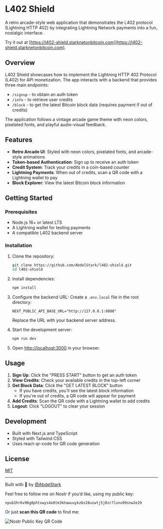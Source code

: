 # L402 Shield

A retro arcade-style web application that demonstrates the L402 protocol (Lightning HTTP 402) by integrating Lightning Network payments into a fun, nostalgic interface.

Try it out at [https://l402-shield.starknetonbitcoin.com](https://l402-shield.starknetonbitcoin.com).

## Overview

L402 Shield showcases how to implement the Lightning HTTP 402 Protocol (L402) for API monetization. The app interacts with a backend that provides three main endpoints:

- `/signup` - to obtain an auth token
- `/info` - to retrieve user credits
- `/block` - to get the latest Bitcoin block data (requires payment if out of credits)

The application follows a vintage arcade game theme with neon colors, pixelated fonts, and playful audio-visual feedback.

## Features

- **Retro Arcade UI**: Styled with neon colors, pixelated fonts, and arcade-style animations
- **Token-based Authentication**: Sign up to receive an auth token
- **Credit System**: Track your credits in a coin-based counter
- **Lightning Payments**: When out of credits, scan a QR code with a Lightning wallet to pay
- **Block Explorer**: View the latest Bitcoin block information

## Getting Started

### Prerequisites

- Node.js 16+ or latest LTS
- A Lightning wallet for testing payments
- A compatible L402 backend server

### Installation

1. Clone the repository:

   ```bash
   git clone https://github.com/AbdelStark/l402-shield.git
   cd l402-shield
   ```

2. Install dependencies:

   ```bash
   npm install
   ```

3. Configure the backend URL:
   Create a `.env.local` file in the root directory:

   ```text
   NEXT_PUBLIC_API_BASE_URL="http://127.0.0.1:8080"
   ```

   Replace the URL with your backend server address.

4. Start the development server:

   ```bash
   npm run dev
   ```

5. Open [http://localhost:3000](http://localhost:3000) in your browser.

## Usage

1. **Sign Up**: Click the "PRESS START" button to get an auth token
2. **View Credits**: Check your available credits in the top-left corner
3. **Get Block Data**: Click the "GET LATEST BLOCK" button
   - If you have credits, you'll see the latest block information
   - If you're out of credits, a QR code will appear for payment
4. **Add Credits**: Scan the QR code with a Lightning wallet to add credits
5. **Logout**: Click "LOGOUT" to clear your session

## Development

- Built with Next.js and TypeScript
- Styled with Tailwind CSS
- Uses react-qr-code for QR code generation

## License

[MIT](LICENSE)

---

Built with 🧡 by [@AbdelStark](https://github.com/AbdelStark)

Feel free to follow me on Nostr if you’d like, using my public key:

```text
npub1hr6v96g0phtxwys4x0tm3khawuuykz6s28uzwtj5j0zc7lunu99snw2e29
```

Or just **scan this QR code** to find me:

![Nostr Public Key QR Code](https://hackmd.io/_uploads/SkAvwlYYC.png)
